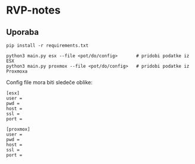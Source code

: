 # RVP-notes

## Uporaba

```
pip install -r requirements.txt

python3 main.py esx --file <pot/do/config>       # pridobi podatke iz ESX
python3 main.py proxmox --file <pot/do/config>   # pridobi podatke iz Proxmoxa
```

Config file mora biti sledeče oblike:
```
[esx]
user = 
pwd = 
host = 
ssl = 
port = 

[proxmox]
user = 
pwd = 
host = 
ssl = 
port = 
```

